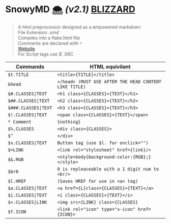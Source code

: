 # SnowyMD 🌨️ *(v2.1)* [BLIZZARD](https://h)

> A html preprocessor designed as a empowered markdown
> <br/> File Extension *.smd*
> <br/> Compiles into a flake.html file
> <br/> Comments are declared with `*`
> <br/> [Website](https://snojs.github.io/snowyMD)<br/>
> For Script tags use $`.SRC


|Commands|HTML equivilant|
|-----------|-----------|
|`$t.TITLE`|`<title>{TITLE}</title>`|
|`&head`|`</head> (MUST USE AFTER THE HEAD CONTENT LIKE TITLE)`|
|`$#.CLASSES\|TEXT`|`<h1 class={CLASSES}>{TEXT}</h1>`|
|`$##.CLASSES\|TEXT`|`<h2 class={CLASSES}>{TEXT}</h2>`|
|`$###.CLASSES\|TEXT`|`<h3 class={CLASSES}>{TEXT}</h3>`|
|`$!.CLASSES\|TEXT`|`<span class={CLASSES}>{TEXT}</span>`|
|`* Comment`|`{nothing}`|
|`$%.CLASSES`|`<div class={CLASSES}>`|
|`$^`|`</div>`|
|`$x.CLASSES\|TEXT`|`Button tag (use $l. for onclick="")`|
|`$=LINK`|`<link rel="stylesheet" href={link}/>`|
|`$&.RGB`|`<style>body{background-color:{RGB};}</style>`|
|`$br0`|`0 is repleaceable with a 1 digit num to <br/>`|
|`$l.HREF`|`(Saves HREF for use in <a> tag)`|
|`$a.CLASSES\|TEXT`|`<a href={L}class={CLASSES}>{TEXT}</a>`|
|`$i.CLASSES\|TEXT`|`<i class={CLASSES}>{TEXT}</i>`|
|`$+.CLASSES\|LINK`|`<img src={LINK} class={CLASSES}`|
|`$f.ICON`|`<link rel="icon" type="x-icon" href={ICON}>`|
